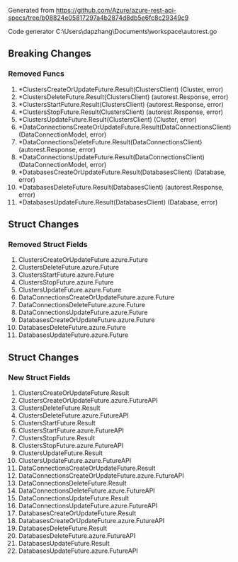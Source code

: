 Generated from https://github.com/Azure/azure-rest-api-specs/tree/b08824e05817297a4b2874d8db5e6fc8c29349c9

Code generator C:\Users\dapzhang\Documents\workspace\autorest.go

## Breaking Changes

### Removed Funcs

1. *ClustersCreateOrUpdateFuture.Result(ClustersClient) (Cluster, error)
1. *ClustersDeleteFuture.Result(ClustersClient) (autorest.Response, error)
1. *ClustersStartFuture.Result(ClustersClient) (autorest.Response, error)
1. *ClustersStopFuture.Result(ClustersClient) (autorest.Response, error)
1. *ClustersUpdateFuture.Result(ClustersClient) (Cluster, error)
1. *DataConnectionsCreateOrUpdateFuture.Result(DataConnectionsClient) (DataConnectionModel, error)
1. *DataConnectionsDeleteFuture.Result(DataConnectionsClient) (autorest.Response, error)
1. *DataConnectionsUpdateFuture.Result(DataConnectionsClient) (DataConnectionModel, error)
1. *DatabasesCreateOrUpdateFuture.Result(DatabasesClient) (Database, error)
1. *DatabasesDeleteFuture.Result(DatabasesClient) (autorest.Response, error)
1. *DatabasesUpdateFuture.Result(DatabasesClient) (Database, error)

## Struct Changes

### Removed Struct Fields

1. ClustersCreateOrUpdateFuture.azure.Future
1. ClustersDeleteFuture.azure.Future
1. ClustersStartFuture.azure.Future
1. ClustersStopFuture.azure.Future
1. ClustersUpdateFuture.azure.Future
1. DataConnectionsCreateOrUpdateFuture.azure.Future
1. DataConnectionsDeleteFuture.azure.Future
1. DataConnectionsUpdateFuture.azure.Future
1. DatabasesCreateOrUpdateFuture.azure.Future
1. DatabasesDeleteFuture.azure.Future
1. DatabasesUpdateFuture.azure.Future

## Struct Changes

### New Struct Fields

1. ClustersCreateOrUpdateFuture.Result
1. ClustersCreateOrUpdateFuture.azure.FutureAPI
1. ClustersDeleteFuture.Result
1. ClustersDeleteFuture.azure.FutureAPI
1. ClustersStartFuture.Result
1. ClustersStartFuture.azure.FutureAPI
1. ClustersStopFuture.Result
1. ClustersStopFuture.azure.FutureAPI
1. ClustersUpdateFuture.Result
1. ClustersUpdateFuture.azure.FutureAPI
1. DataConnectionsCreateOrUpdateFuture.Result
1. DataConnectionsCreateOrUpdateFuture.azure.FutureAPI
1. DataConnectionsDeleteFuture.Result
1. DataConnectionsDeleteFuture.azure.FutureAPI
1. DataConnectionsUpdateFuture.Result
1. DataConnectionsUpdateFuture.azure.FutureAPI
1. DatabasesCreateOrUpdateFuture.Result
1. DatabasesCreateOrUpdateFuture.azure.FutureAPI
1. DatabasesDeleteFuture.Result
1. DatabasesDeleteFuture.azure.FutureAPI
1. DatabasesUpdateFuture.Result
1. DatabasesUpdateFuture.azure.FutureAPI
